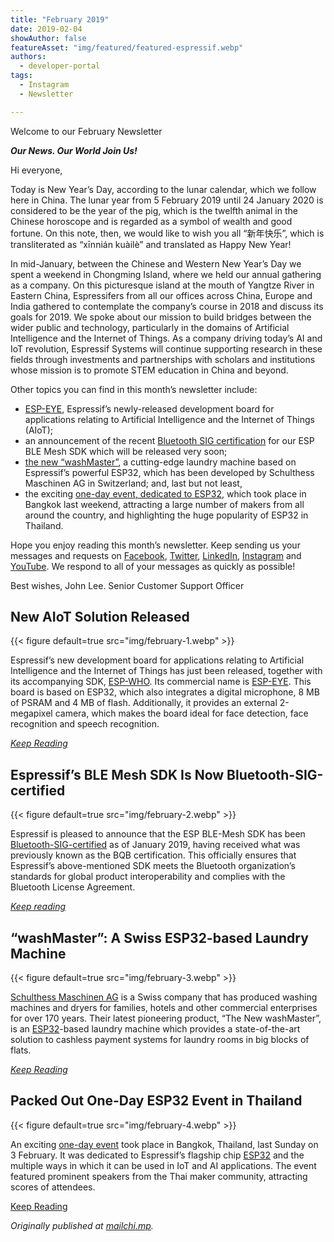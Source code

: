 ```yaml
---
title: "February 2019"
date: 2019-02-04
showAuthor: false
featureAsset: "img/featured/featured-espressif.webp"
authors:
  - developer-portal
tags:
  - Instagram
  - Newsletter

---
```

Welcome to our February Newsletter

__*Our News. Our World Join Us!*__

Hi everyone,

Today is New Year’s Day, according to the lunar calendar, which we follow here in China. The lunar year from 5 February 2019 until 24 January 2020 is considered to be the year of the pig, which is the twelfth animal in the Chinese horoscope and is regarded as a symbol of wealth and good fortune. On this note, then, we would like to wish you all “新年快乐”, which is transliterated as “xīnnián kuàilè” and translated as Happy New Year!

In mid-January, between the Chinese and Western New Year’s Day we spent a weekend in Chongming Island, where we held our annual gathering as a company. On this picturesque island at the mouth of Yangtze River in Eastern China, Espressifers from all our offices across China, Europe and India gathered to contemplate the company’s course in 2018 and discuss its goals for 2019. We spoke about our mission to build bridges between the wider public and technology, particularly in the domains of Artificial Intelligence and the Internet of Things. As a company driving today’s AI and IoT revolution, Espressif Systems will continue supporting research in these fields through investments and partnerships with scholars and institutions whose mission is to promote STEM education in China and beyond.

Other topics you can find in this month’s newsletter include:

- [ESP-EYE](https://www.espressif.com/en/products/hardware/esp-eye/overview), Espressif’s newly-released development board for applications relating to Artificial Intelligence and the Internet of Things (AIoT);
- an announcement of the recent [Bluetooth SIG certification](https://launchstudio.bluetooth.com/ListingDetails/76255) for our ESP BLE Mesh SDK which will be released very soon;
- [the new “washMaster”](https://www.schulthess.ch/en/apartment-blocks/the-new-washmaster), a cutting-edge laundry machine based on Espressif’s powerful ESP32, which has been developed by Schulthess Maschinen AG in Switzerland; and, last but not least,
- the exciting [one-day event, dedicated to ESP32](https://www.facebook.com/events/357123601778174/), which took place in Bangkok last weekend, attracting a large number of makers from all around the country, and highlighting the huge popularity of ESP32 in Thailand.

Hope you enjoy reading this month’s newsletter. Keep sending us your messages and requests on [Facebook](https://www.facebook.com/espressif/), [Twitter](https://twitter.com/EspressifSystem), [LinkedIn](https://www.linkedin.com/company/espressif-systems/), [Instagram](https://www.instagram.com/espressif_systems/) and [YouTube](https://www.youtube.com/channel/UCDBWNF7CJ2U5eLGT7o3rKog/featured). We respond to all of your messages as quickly as possible!

Best wishes, John Lee. Senior Customer Support Officer

## New AIoT Solution Released

{{< figure
    default=true
    src="img/february-1.webp"
    >}}

Espressif’s new development board for applications relating to Artificial Intelligence and the Internet of Things has just been released, together with its accompanying SDK, [ESP-WHO](https://github.com/espressif/esp-who). Its commercial name is [ESP-EYE](https://www.espressif.com/en/products/hardware/esp-eye/overview). This board is based on ESP32, which also integrates a digital microphone, 8 MB of PSRAM and 4 MB of flash. Additionally, it provides an external 2-megapixel camera, which makes the board ideal for face detection, face recognition and speech recognition.

[*Keep Reading*](https://www.espressif.com/en/news/New_AIoT_Solution_Released)

## Espressif’s BLE Mesh SDK Is Now Bluetooth-SIG-certified

{{< figure
    default=true
    src="img/february-2.webp"
    >}}

Espressif is pleased to announce that the ESP BLE-Mesh SDK has been [Bluetooth-SIG-certified](https://launchstudio.bluetooth.com/ListingDetails/76255) as of January 2019, having received what was previously known as the BQB certification. This officially ensures that Espressif’s above-mentioned SDK meets the Bluetooth organization’s standards for global product interoperability and complies with the Bluetooth License Agreement.

[*Keep reading*](https://www.espressif.com/en/news/Espressifs_BLE_Mesh_SDK_Is_Now_Bluetooth_SIG_certified)

## “washMaster”: A Swiss ESP32-based Laundry Machine

{{< figure
    default=true
    src="img/february-3.webp"
    >}}

[Schulthess Maschinen AG](https://www.schulthess.ch/en) is a Swiss company that has produced washing machines and dryers for families, hotels and other commercial enterprises for over 170 years. Their latest pioneering product, “The New washMaster”, is an [ESP32](https://www.espressif.com/en/products/hardware/esp32/overview)-based laundry machine which provides a state-of-the-art solution to cashless payment systems for laundry rooms in big blocks of flats.

[*Keep Reading*](https://www.espressif.com/en/news/washMaster_A_Swiss_ESP32_based_Laundry_Machine)

## Packed Out One-Day ESP32 Event in Thailand

{{< figure
    default=true
    src="img/february-4.webp"
    >}}

An exciting [one-day event](https://www.facebook.com/events/357123601778174/) took place in Bangkok, Thailand, last Sunday on 3 February. It was dedicated to Espressif’s flagship chip [ESP32](https://www.espressif.com/en/products/hardware/esp32/overview) and the multiple ways in which it can be used in IoT and AI applications. The event featured prominent speakers from the Thai maker community, attracting scores of attendees.

[Keep Reading](https://www.espressif.com/en/news/Packed_Out_One_Day_ESP32_Event_in_Thailand)

*Originally published at *[*mailchi.mp*](https://mailchi.mp/ce04b5ab07cc/espressif-esp-news-february-2019?e=f9593a0e62)*.*
